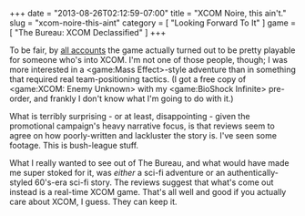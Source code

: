 +++
date = "2013-08-26T02:12:59-07:00"
title = "XCOM Noire, this ain't."
slug = "xcom-noire-this-aint"
category = [ "Looking Forward To It" ]
game = [ "The Bureau: XCOM Declassified" ]
+++

To be fair, by <a href="http://www.metacritic.com/game/pc/the-bureau-xcom-declassified">all accounts</a> the game actually turned out to be pretty playable for someone who's into XCOM.  I'm not one of those people, though; I was more interested in a <game:Mass Effect>-style adventure than in something that required real team-positioning tactics.  (I got a free copy of <game:XCOM: Enemy Unknown> with my <game:BioShock Infinite> pre-order, and frankly I don't know what I'm going to do with it.)

What is terribly surprising - or at least, disappointing - given the promotional campaign's heavy narrative focus, is that reviews seem to agree on how poorly-written and lackluster the story is.  I've seen some footage.  This is bush-league stuff.

What I really wanted to see out of The Bureau, and what would have made me super stoked for it, was <i>either</i> a sci-fi adventure or an authentically-styled 60's-era sci-fi story.  The reviews suggest that what's come out instead is a real-time XCOM game.  That's all well and good if you actually care about XCOM, I guess.  They can keep it.